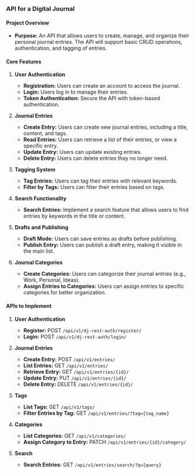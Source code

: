 ### **API for a Digital Journal**

#### **Project Overview**

- **Purpose:** An API that allows users to create, manage, and organize their personal journal entries. The API will support basic CRUD operations, authentication, and tagging of entries.

#### **Core Features**

1. **User Authentication**

   - **Registration:** Users can create an account to access the journal.
   - **Login:** Users log in to manage their entries.
   - **Token Authentication:** Secure the API with token-based authentication.

2. **Journal Entries**

   - **Create Entry:** Users can create new journal entries, including a title, content, and tags.
   - **Read Entries:** Users can retrieve a list of their entries, or view a specific entry.
   - **Update Entry:** Users can update existing entries.
   - **Delete Entry:** Users can delete entries they no longer need.

3. **Tagging System**

   - **Tag Entries:** Users can tag their entries with relevant keywords.
   - **Filter by Tags:** Users can filter their entries based on tags.

4. **Search Functionality**

   - **Search Entries:** Implement a search feature that allows users to find entries by keywords in the title or content.

5. **Drafts and Publishing**

   - **Draft Mode:** Users can save entries as drafts before publishing.
   - **Publish Entry:** Users can publish a draft entry, making it visible in the main list.

6. **Journal Categories**

   - **Create Categories:** Users can categorize their journal entries (e.g., Work, Personal, Ideas).
   - **Assign Entries to Categories:** Users can assign entries to specific categories for better organization.

#### **APIs to Implement**

1. **User Authentication**

   - **Register:** POST `/api/v1/dj-rest-auth/register/`
   - **Login:** POST `/api/v1/dj-rest-auth/login/`

2. **Journal Entries**

   - **Create Entry:** POST `/api/v1/entries/`
   - **List Entries:** GET `/api/v1/entries/`
   - **Retrieve Entry:** GET `/api/v1/entries/{id}/`
   - **Update Entry:** PUT `/api/v1/entries/{id}/`
   - **Delete Entry:** DELETE `/api/v1/entries/{id}/`

3. **Tags**

   - **List Tags:** GET `/api/v1/tags/`
   - **Filter Entries by Tag:** GET `/api/v1/entries/?tag={tag_name}`

4. **Categories**

   - **List Categories:** GET `/api/v1/categories/`
   - **Assign Category to Entry:** PATCH `/api/v1/entries/{id}/category/`

5. **Search**

   - **Search Entries:** GET `/api/v1/entries/search/?q={query}`
